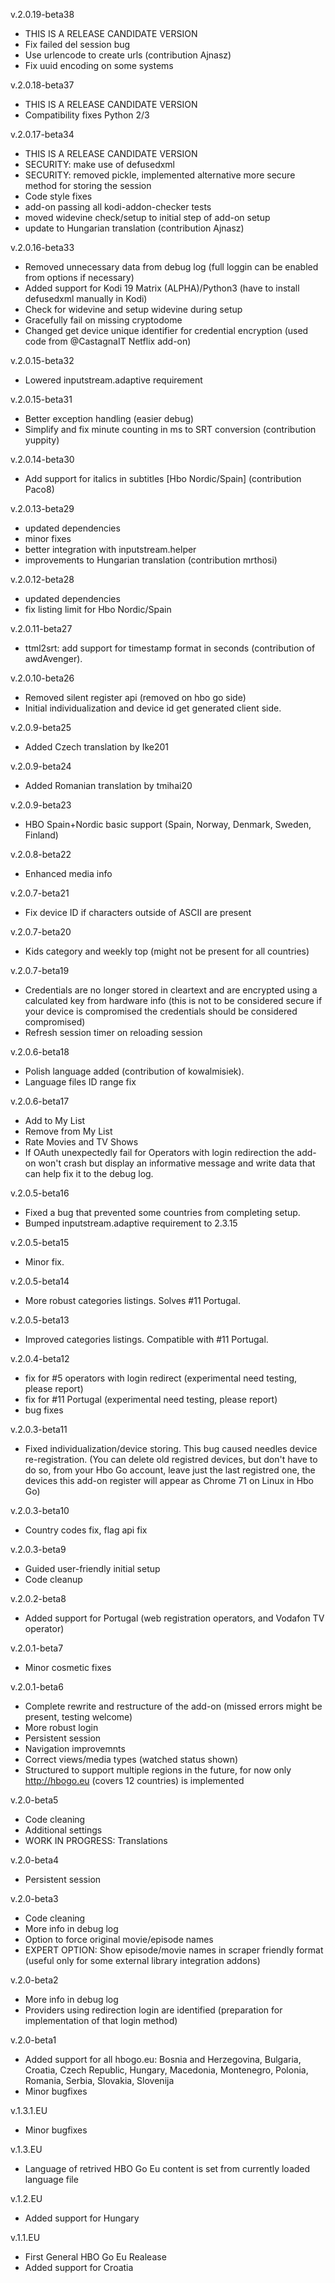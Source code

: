 v.2.0.19-beta38
- THIS IS A RELEASE CANDIDATE VERSION
- Fix failed del session bug
- Use urlencode to create urls (contribution Ajnasz)
- Fix uuid encoding on some systems

v.2.0.18-beta37
- THIS IS A RELEASE CANDIDATE VERSION
- Compatibility fixes Python 2/3

v.2.0.17-beta34
- THIS IS A RELEASE CANDIDATE VERSION
- SECURITY: make use of defusedxml
- SECURITY: removed pickle, implemented alternative more secure method for storing the session
- Code style fixes
- add-on passing all kodi-addon-checker tests
- moved widevine check/setup to initial step of add-on setup
- update to Hungarian translation (contribution Ajnasz)

v.2.0.16-beta33
- Removed unnecessary data from debug log (full loggin can be enabled from options if necessary)
- Added support for Kodi 19 Matrix (ALPHA)/Python3 (have to install defusedxml manually in Kodi)
- Check for widevine and setup widevine during setup
- Gracefully fail on missing cryptodome
- Changed get device unique identifier for credential encryption (used code from @CastagnaIT Netflix add-on)

v.2.0.15-beta32
- Lowered inputstream.adaptive requirement

v.2.0.15-beta31
- Better exception handling (easier debug)
- Simplify and fix minute counting in ms to SRT conversion (contribution yuppity)

v.2.0.14-beta30
- Add support for italics in subtitles [Hbo Nordic/Spain] (contribution Paco8)

v.2.0.13-beta29
- updated dependencies
- minor fixes
- better integration with inputstream.helper
- improvements to Hungarian translation (contribution mrthosi)

v.2.0.12-beta28
- updated dependencies
- fix listing limit for Hbo Nordic/Spain

v.2.0.11-beta27
- ttml2srt: add support for timestamp format in seconds (contribution of awdAvenger).

v.2.0.10-beta26
- Removed silent register api (removed on hbo go side)
- Initial individualization and device id get generated client side.

v.2.0.9-beta25
- Added Czech translation by Ike201

v.2.0.9-beta24
- Added Romanian translation by tmihai20

v.2.0.9-beta23
- HBO Spain+Nordic basic support (Spain, Norway, Denmark, Sweden, Finland)

v.2.0.8-beta22
- Enhanced media info

v.2.0.7-beta21
- Fix device ID if characters outside of ASCII are present

v.2.0.7-beta20
- Kids category and weekly top (might not be present for all countries)

v.2.0.7-beta19
- Credentials are no longer stored in cleartext and are encrypted using a calculated key from hardware info (this is not to be considered secure if your device is compromised the credentials should be considered compromised)
- Refresh session timer on reloading session

v.2.0.6-beta18
- Polish language added (contribution of kowalmisiek).
- Language files ID range fix

v.2.0.6-beta17
- Add to My List
- Remove from My List
- Rate Movies and TV Shows
- If OAuth unexpectedly fail for Operators with login redirection the add-on won't crash but display an informative message and write data that can help fix it to the debug log.

v.2.0.5-beta16
- Fixed a bug that prevented some countries from completing setup.
- Bumped inputstream.adaptive requirement to 2.3.15

v.2.0.5-beta15
- Minor fix.

v.2.0.5-beta14
- More robust categories listings. Solves #11 Portugal.

v.2.0.5-beta13
- Improved categories listings. Compatible with #11 Portugal.

v.2.0.4-beta12
- fix for #5 operators with login redirect (experimental need testing, please report)
- fix for #11 Portugal (experimental need testing, please report)
- bug fixes

v.2.0.3-beta11
- Fixed individualization/device storing. This bug caused needles device re-registration. (You can delete old registred devices, but don't have to do so, from your Hbo Go account, leave just the last registred one, the devices this add-on register will appear as Chrome 71 on Linux in Hbo Go)

v.2.0.3-beta10
- Country codes fix, flag api fix

v.2.0.3-beta9
- Guided user-friendly initial setup
- Code cleanup

v.2.0.2-beta8
- Added support for Portugal (web registration operators, and Vodafon TV operator)

v.2.0.1-beta7
- Minor cosmetic fixes
        
v.2.0.1-beta6
- Complete rewrite and restructure of the add-on (missed errors might be present, testing welcome)
- More robust login
- Persistent session
- Navigation improvemnts
- Correct views/media types (watched status shown)
- Structured to support multiple regions in the future, for now only http://hbogo.eu (covers 12 countries) is implemented

v.2.0-beta5
- Code cleaning
- Additional settings
- WORK IN PROGRESS: Translations

v.2.0-beta4
- Persistent session

v.2.0-beta3
- Code cleaning
- More info in debug log
- Option to force original movie/episode names
- EXPERT OPTION: Show episode/movie names in scraper friendly format (useful only for some external library integration addons)

v.2.0-beta2
- More info in debug log
- Providers using redirection login are identified (preparation for implementation of that login method)

v.2.0-beta1
- Added support for all hbogo.eu: Bosnia and Herzegovina, Bulgaria, Croatia, Czech Republic, Hungary, Macedonia, Montenegro, Polonia, Romania, Serbia, Slovakia, Slovenija
- Minor bugfixes

v.1.3.1.EU
- Minor bugfixes

v.1.3.EU
- Language of retrived HBO Go Eu content is set from currently loaded language file

v.1.2.EU
- Added support for Hungary

v.1.1.EU
- First General HBO Go Eu Realease
- Added support for Croatia
